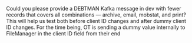 Could you please provide a DEBTMAN Kafka message in dev with fewer records that covers all combinations — archive, email, mobstat, and print? This will help us test both before client ID changes and after dummy client ID changes. For the time being, OT is sending a dummy value internally to FileManager in the client ID field from their end
